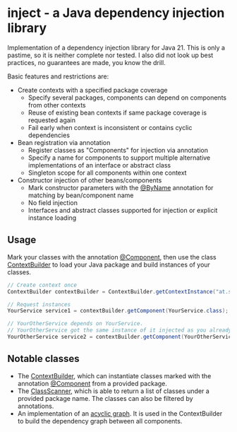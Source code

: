 # inject - a Java dependency injection library

Implementation of a dependency injection library for Java 21.
This is only a pastime, so it is neither complete nor tested. I also did not look up best practices, no guarantees are made, you know the drill.

Basic features and restrictions are:

- Create contexts with a specified package coverage
  - Specify several packages, components can depend on components from other contexts
  - Reuse of existing bean contexts if same package coverage is requested again
  - Fail early when context is inconsistent or contains cyclic dependencies
- Bean registration via annotation
  - Register classes as "Components" for injection via annotation
  - Specify a name for components to support multiple alternative implementations of an interface or abstract class
  - Singleton scope for all components within one context
- Constructor injection of other beans/components
  - Mark constructor parameters with the [@ByName](./src/main/java/at/schrer/inject/annotations/ByName.java) annotation for matching by bean/component name
  - No field injection
  - Interfaces and abstract classes supported for injection or explicit instance loading

## Usage

Mark your classes with the annotation [@Component](./src/main/java/at/schrer/inject/annotations/Component.java), then use the class [ContextBuilder](./src/main/java/at/schrer/inject/ContextBuilder.java) to load your Java package and build instances of your classes.

```java
// Create context once
ContextBuilder contextBuilder = ContextBuilder.getContextInstance("at.schrer.inject", "at.schrer.example", "at.schrer.util");

// Request instances
YourService service1 = contextBuilder.getComponent(YourService.class);

// YourOtherService depends on YourService.
// YourOtherService got the same instance of it injected as you already requested.
YourOtherService service2 = contextBuilder.getComponent(YourOtherService.class);
```

## Notable classes

- The [ContextBuilder](./src/main/java/at/schrer/inject/ContextBuilder.java), which can instantiate classes marked with the annotation [@Component](./src/main/java/at/schrer/inject/annotations/Component.java) from a provided package.
- The [ClassScanner](./src/main/java/at/schrer/inject/ClassScanner.java), which is able to return a list of classes under a provided package name. The classes can also be filtered by annotations.
- An implementation of an [acyclic graph](./src/main/java/at/schrer/inject/structures/SomeAcyclicGraph.java). It is used in the ContextBuilder to build the dependency graph between all components.
